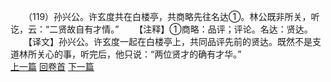 　　（119）孙兴公。许玄度共在白楼亭，共商略先往名达①。林公既非所关，听讫，云：“二贤故自有才情。”
　　【注释】①商略：品评；评论。名达：贤达。
　　【译文】孙兴公。许玄度一起在白楼亭上，共同品评先前的贤达。既然不是支道林所关心的事，听完后，他只说：“两位贤才的确有才华。”
<br>[上一篇](08_118) [回卷首](08_000) [下一篇](08_120)
